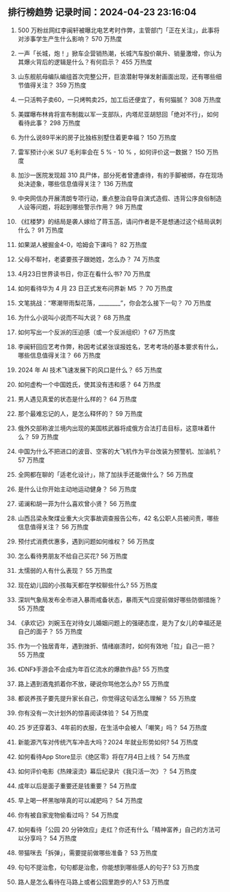 
## 排行榜趋势 记录时间：2024-04-23 23:16:04
  
  1. 500 万粉丝网红李闽轩被曝北电艺考时作弊，主管部门「正在关注」，此事将对涉事学生产生什么影响？ 570 万热度
    
  2. 一声「长城，炮！」掀车企营销热潮，长城汽车股价飙升、销量激增，你认为其爆火背后的逻辑是什么？有何启示？ 455 万热度
    
  3. 山东舰航母编队编组首次完整公开，巨浪潜射导弹发射画面出现，还有哪些细节值得关注？ 359 万热度
    
  4. 一只活鸭子卖60，一只烤鸭卖25，加工后还便宜了，有何猫腻？ 308 万热度
    
  5. 美媒曝布林肯将宣布制裁以军一支部队，内塔尼亚胡怒回「绝对不行」，如何看待此事？ 298 万热度
    
  6. 为什么说89平米的房子比独栋别墅住着更幸福？ 150 万热度
    
  7. 雷军预计小米 SU7 毛利率会在 5 % - 10 % ，如何评价这一数据？ 150 万热度
    
  8. 加沙一医院发现超 310 具尸体，部分死者曾遭虐待，有的手脚被绑，存在现场处决迹象，哪些信息值得关注？ 136 万热度
    
  9. 中央网信办开展清朗专项行动，重点整治自导自演式造假、违背公序良俗制造人设等问题，将起到哪些警示作用？ 98 万热度
    
  10. 《红楼梦》的结局是袭人嫁给了蒋玉菡，请问作者是不是想通过这个结局讽刺什么？ 91 万热度
    
  11. 如果湖人被掘金4-0，哈姆会下课吗？ 82 万热度
    
  12. 父母不帮衬，老婆要孩子跟她姓，怎么办？ 74 万热度
    
  13. 4月23日世界读书日，你正在看什么书? 70 万热度
    
  14. 如何看待华为 4 月 23 日正式发布问界新 M5 ？ 70 万热度
    
  15. 文笔挑战：“寒潮带雨梨花落，________”，你会怎么接下一句？ 70 万热度
    
  16. 为什么小说叫小说而不叫大说？ 68 万热度
    
  17. 如何写出一个反派的压迫感（或一个反派组织）? 67 万热度
    
  18. 李闽轩回应艺考作弊，称因考试紧张误报姓名，艺考考场的基本要求有什么，哪些信息值得关注？ 66 万热度
    
  19. 2024 年 AI 技术飞速发展下的风口是什么？ 65 万热度
    
  20. 如何虚构一个中国姓氏，使其没有违和感？ 64 万热度
    
  21. 男人遇见真爱的状态是什么样的？ 64 万热度
    
  22. 那个最难忘记的人，是怎么释怀的？ 59 万热度
    
  23. 俄外交部称波兰境内出现的美国核武器将成俄方合法打击目标，这意味着什么？ 59 万热度
    
  24. 中国为什么不把进口的波音、空客的大飞机作为平台改装为预警机、加油机？ 57 万热度
    
  25. 全网都在聊的「适老化设计」，除了加扶手还能做什么？ 56 万热度
    
  26. 是什么让你开始主动地运动健身？ 56 万热度
    
  27. 诺澜和胡一菲为什么喜欢曾小贤？ 56 万热度
    
  28. 山西吕梁永聚煤业重大火灾事故调查报告公布，42 名公职人员被问责，哪些信息值得关注？ 56 万热度
    
  29. 预付式消费优惠多，遇到问题如何维权？ 56 万热度
    
  30. 怎么看待男朋友不给自己买花? 56 万热度
    
  31. 太懦弱的人有什么表现？ 55 万热度
    
  32. 现在幼儿园的小孩每天都在学校聊些什么? 55 万热度
    
  33. 深圳气象局发布全市进入暴雨戒备状态，暴雨天气应提前做好哪些防御措施？ 55 万热度
    
  34. 《承欢记》刘婉玉在对待女儿婚姻问题上的强硬态度，是为了女儿的幸福还是自己的面子？ 55 万热度
    
  35. 作为一个独居青年，遇到挫折、情绪崩溃时，如何有效地「拉」自己一把？ 55 万热度
    
  36. 《DNF》手游会不会成为年百亿流水的爆款作品? 55 万热度
    
  37. 路上遇到酒鬼抓着你不放，硬说你骂他怎么办? 55 万热度
    
  38. 都说养孩子要先提升家长自己，你觉得这句话怎么理解？ 55 万热度
    
  39. 你有没有一次计划外的惊喜阅读体验？ 54 万热度
    
  40. 25 岁还穿着3、4年前的衣服，在生活中会被人「嘲笑」吗？ 54 万热度
    
  41. 新能源汽车对传统汽车冲击大吗？2024 年就业形势如何? 54 万热度
    
  42. 如何看待App Store显示《绝区零》将在7月4日上线？ 54 万热度
    
  43. 如何评价电影《热辣滚烫》幕后纪录片《我只活一次》？ 54 万热度
    
  44. 成年以后是面子重要还是钱重要？ 54 万热度
    
  45. 早上喝一杯黑咖啡真的可以减肥吗？ 54 万热度
    
  46. 你有被自家宠物偷看过吗？ 54 万热度
    
  47. 如何看待「公园 20 分钟效应」走红？你还有什么「精神富养」自己的方法可以分享吗？ 54 万热度
    
  48. 带猫咪去「拆弹」，需要提前做哪些准备？ 53 万热度
    
  49. 句句不提治愈，句句都是治愈，你能想到哪些感人的句子? 53 万热度
    
  50. 路人是怎么看待在马路上或者公园里跑步的人? 53 万热度
    